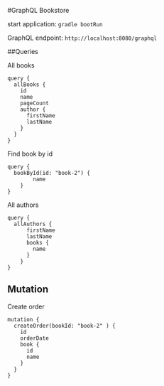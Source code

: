#GraphQL Bookstore

start application: `gradle bootRun`

GraphQL endpoint: `http://localhost:8080/graphql`

##Queries
 
All books
```
query {
  allBooks {
    id
    name
    pageCount
    author {
      firstName
      lastName
    }
  }
}
```
Find book by id
```
query {
  bookById(id: "book-2") {
    	name
    }
}
```
All authors
```
query {
  allAuthors {
      firstName
      lastName
      books {
        name
      }
    }
}
```
## Mutation
Create order
```
mutation {
  createOrder(bookId: "book-2" ) {
    id
    orderDate
    book {
      id
      name
    }
  }
}
```
